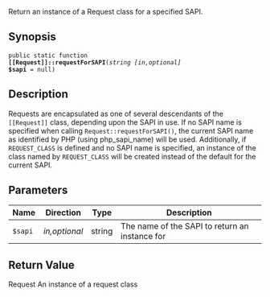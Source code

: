 Return an instance of a Request class for a specified SAPI.

## Synopsis

<code>public static function <b>[[Request]]::requestForSAPI</b>(<i>string</i> <i>[in,optional]</i> <b>$sapi</b> = null)</code>

## Description

Requests are encapsulated as one of several descendants of the `[[Request]]` class, depending upon the SAPI in use. If no SAPI name is specified when calling `Request::requestForSAPI()`, the current SAPI name as identified by PHP (using php_sapi_name) will be used. Additionally, if `REQUEST_CLASS` is defined and no SAPI name is specified, an instance of the class named by `REQUEST_CLASS` will be created instead of the default for the current SAPI.

## Parameters

<table>
  <thead>
    <tr>
      <th>Name</th>
      <th>Direction</th>
      <th>Type</th>
      <th>Description</th>
    </tr>
  </thead>
  <tbody>
    <tr>
      <td><code>$sapi</code>
      <td><i>in,optional</i></td>
      <td>string</td>
      <td>
The name of the SAPI to return an instance for
      </td>
    </tr>
  </tbody>
</table>

## Return Value

Request An instance of a request class

